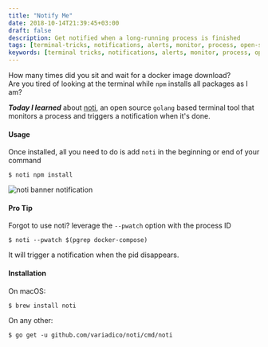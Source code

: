 ```yaml
---
title: "Notify Me"
date: 2018-10-14T21:39:45+03:00
draft: false
description: Get notified when a long-running process is finished
tags: [terminal-tricks, notifications, alerts, monitor, process, open-source, shell, developer-tricks]
keywords: [terminal tricks, notifications, alerts, monitor, process, open source, shell, developer tricks]
---
```

How many times did you sit and wait for a docker image download?    
Are you tired of looking at the terminal while `npm` installs all packages as I am?

**_Today I learned_** about [noti](https://github.com/variadico/noti), an open source `golang` based
terminal tool that monitors a process and triggers a notification when it's done.

#### Usage

Once installed, all you need to do is add `noti` in the beginning or end of your command

```
$ noti npm install
```

![noti banner notification](/images/noti.png)


#### Pro Tip

Forgot to use noti? leverage the `--pwatch` option with the process ID

```
$ noti --pwatch $(pgrep docker-compose)
```

It will trigger a notification when the pid disappears.

#### Installation

On macOS:

```shell
$ brew install noti
```

On any other:
```shell
$ go get -u github.com/variadico/noti/cmd/noti
```
